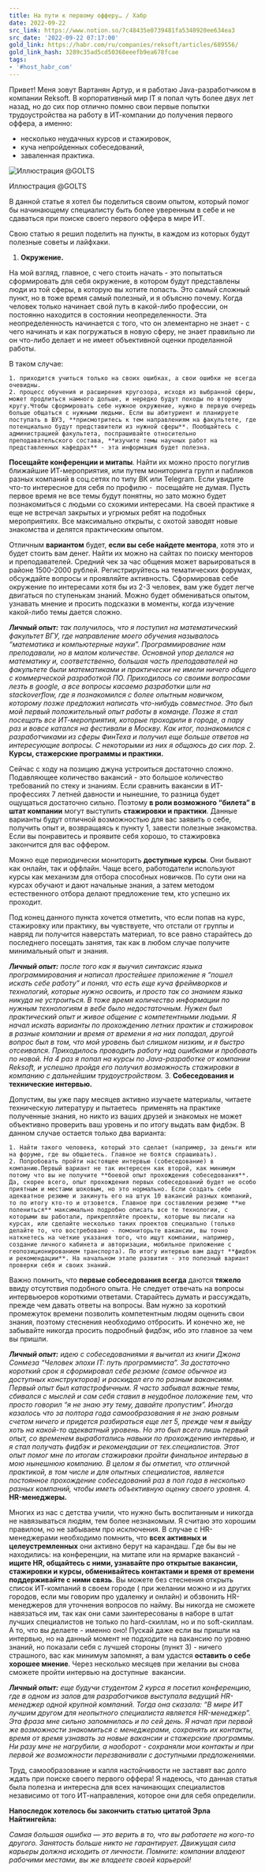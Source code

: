```yaml
---
title: На пути к первому офферу… / Хабр
date: 2022-09-22
src_link: https://www.notion.so/7c48435e0739481fa5340920ee634ea3
src_date: '2022-09-22 07:17:00'
gold_link: https://habr.com/ru/companies/reksoft/articles/689556/
gold_link_hash: 3289c35ad5cd50368eeefb9ea678fcae
tags:
- '#host_habr_com'
---
```


Привет! Меня зовут Вартанян Артур, и я работаю Java-разработчиком в компании Reksoft. В корпоративный мир IT я попал чуть более двух лет назад, но до сих пор отлично помню свои первые попытки трудоустройства на работу в ИТ-компании до получения первого оффера, а именно:

* несколько неудачных курсов и стажировок,
* куча непройденных собеседований,
* заваленная практика.

![](https://habrastorage.org/getpro/habr/upload_files/c3f/441/d98/c3f441d98f2863c49e4d388a2ff983dc.png "Иллюстрация @GOLTS")

Иллюстрация @GOLTS

В данной статье я хотел бы поделиться своим опытом, который помог бы начинающему специалисту быть более уверенным в себе и не сдаваться при поиске своего первого оффера в мире ИТ.

Свою статью я решил поделить на пункты, в каждом из которых будут полезные советы и лайфхаки.

1. **Окружение.**

На мой взгляд, главное, с чего стоить начать - это попытаться сформировать для себя окружение, в котором будут представлены люди из той сферы, в которую вы хотите попасть. Это самый сложный пункт, но в тоже время самый полезный, и я объясню почему. Когда человек только начинает свой путь в какой-либо профессии, он постоянно находится в состоянии неопределенности. Эта неопределенность начинается с того, что он элементарно не знает - с чего начинать и как погружаться в новую сферу, не знает правильно ли он что-либо делает и не имеет объективной оценки проделанной работы.

В таком случае: 


	1. приходится учиться только на своих ошибках, а свои ошибки не всегда очевидны.
	2. процесс обучения и расширения кругозора, исходя из выбранной сферы, может продлиться намного дольше, и нередко будут походы по второму кругу.Чтобы сформировать себе нужное окружение, нужно в первую очередь больше общаться с нужными людьми. Если вы абитуриент и планируете поступать в ВУЗ, **присмотритесь к тем направлениям на факультете, где потенциально будут представители из нужной сферы**. Пообщайтесь с администрацией факультета, поспрашивайте относительно преподавательского состава, **изучите темы научных работ на представленных кафедрах** - эта информация будет полезна. 

**Посещайте конференции и митапы**. Найти их можно просто погуглив ближайшие ИТ-мероприятия, или путем мониторинга групп и пабликов разных компаний в соц.сетях по типу ВК или Telegram. Если увидите что-то интересное для себя по профилю -  посещайте не думая. Пусть первое время не все темы будут понятны, но зато можно будет познакомиться с людьми со схожими интересами. На своей практике я еще не встречал закрытых и угрюмых ребят на подобных мероприятиях. Все максимально открыты, с охотой заводят новые знакомства и делятся практическим опытом.

Отличным **вариантом** будет, **если вы себе найдете ментора**, хотя это и будет стоить вам денег. Найти их можно на сайтах по поиску менторов и преподавателей. Средний чек за час общения может варьироваться в районе 1500-2000 рублей. Регистрируйтесь на тематических форумах, обсуждайте вопросы и проявляйте активность. Сформировав себе окружение по интересами хотя бы из 2-3 человек, вам уже будет легче двигаться по ступенькам знаний. Можно будет обмениваться опытом, узнавать мнение и просить подсказки в моменты, когда изучение какой-либо темы дается сложно.

***Личный опыт:*** *так получилось, что я поступил на математический факультет ВГУ, где направление моего обучения называлось “математика и компьютерные науки”. Программирование нам преподавали, но в малом количестве. Основной упор делался на математику и, соответственно, большая часть преподавателей на факультете были математиками и практически не имели ничего общего с коммерческой разработкой ПО. Приходилось со своими вопросами лезть в google, а все вопросы касаемо разработки шли на stackoverflow, где я познакомился с более опытным новичком, которому позже предложил написать что-нибудь совместное. Это был мой первый положительный опыт работы в команде. Позже я стал посещать все ИТ-мероприятия, которые проходили в городе, а пару раз и вовсе катался на фестивали в Москву. Как итог, познакомился с разработчиками из сферы ФинТеха и получил еще больше ответов на интересующие вопросы. С некоторыми из них я общаюсь до сих пор.*
2. **Курсы, стажерские программы и практики.**

Сейчас с ходу на позицию джуна устроиться достаточно сложно. Подавляющее количество вакансий - это большое количество требований по стеку и знаниям. Если сравнить вакансии в ИТ-профессиях 7 летней давности и нынешние, то разница будет ощущаться достаточно сильно. Поэтому **в роли возможного “билета” в штат компании** могут выступить **стажировки и практики**. Данные варианты будут отличной возможностью для вас заявить о себе, получить опыт и, возвращаясь к пункту 1, завести полезные знакомства. Если вы понравитесь и проявите себя хорошо, то стажировка закончится для вас оффером.

Можно еще периодически мониторить **доступные курсы**. Они бывают как онлайн, так и оффлайн. Чаще всего, работодатели используют курсы как механизм для отбора способных новичков. По сути они на курсах обучают и дают начальные знания, а затем методом естественного отбора делают предложение тем, кто успешно их проходит. 

Под конец данного пункта хочется отметить, что если попав на курс, стажировку или практику, вы чувствуете, что отстали от группы и навряд ли получится наверстать материал, то все равно старайтесь до последнего посещать занятия, так как в любом случае получите минимальный опыт и знания.

***Личный опыт:*** *после того как я выучил синтаксис языка программирования и написал простейшее приложение я “пошел искать себе работу” и понял, что есть еще куча фреймворков и технологий, которые нужно освоить, и просто так со знанием языка никуда не устроиться. В тоже время количество информации по нужным технологиям в вебе было недостаточным. Нужен был практический опыт и живое общение с компетентными людьми. Я начал искать варианты по прохождению летних практик и стажировок в разные компании и время от времени я на них попадал, другой вопрос был в том, что мой уровень был слишком низким, и я быстро отсеивался. Приходилось проводить работу над ошибками и пробовать по новой. На 4 раз я попал на курсы по Java-разработке от компании Reksoft, и успешно пройдя его получил возможность стажировки в компанию с дальнейшим трудоустройством.*
3. **Собеседования и технические интервью.**

Допустим, вы уже пару месяцев активно изучаете материалы, читаете техническую литературу и пытаетесь  применять на практике полученные знания, но никто из ваших друзей и знакомых не может объективно проверить ваш уровень и по итогу выдать вам фидбэк. В данном случае остается только два варианта:


	1. Найти такого человека, который это сделает (например, за деньги или на форуме, где вы общаетесь. Главное не боятся спрашивать).
	2. Попробовать пройти настоящее интервью (собеседование) в компанию.Первый вариант не так интересен как второй, как минимум потому что вы не получите **боевой опыт прохождения собеседования**. Да, скорее всего, опыт прохождения первых собеседований будет не особо приятным и местами шоковым, но это нормально. Если создать себе адекватное резюме и закинуть его на штук 10 вакансий разных компаний, то по итогу кто-то и отзовется. Главное при составлении резюме **не полениться** максимально подробно описать все те технологии, с которыми вы работали, прикрепляйте проекты, которые вы писали на курсах, или сделайте несколько таких проектов специально (только делайте то, что востребовано - помониторьте вакансии, вы точно наткнетесь на четкие указания того, что ищут компании, например, создание личного кабинета и авторизации, мобильное приложение с геопозиционированием транспорта). По итогу интервью вам дадут **фидбэк и рекомендации**. На начальном этапе развития - это полезный вариант проверки себя и своих знаний. 

Важно помнить, что **первые собеседования всегда** даются **тяжело** ввиду отсутствия подобного опыта. Не следует отвечать на вопросы интервьюеров короткими ответами. Старайтесь думать и рассуждать, прежде чем давать ответы на вопросы. Вам нужно за короткий промежуток времени позволить компетентным людям оценить свои знания, поэтому стеснения необходимо отбросить. И конечно же, не забывайте никогда просить подробный фидбэк, ибо это главное за чем вы пришли. 

***Личный опыт:*** *идею с собеседованиями я вычитал из книги Джона Сонмеза “Человек эпохи IT: путь программиста”. За достаточно короткий срок я сформировал себе резюме (самое обычное из доступных конструкторов) и раскидал его по разным вакансиям. Первый опыт был катастрофичным. Я часто забывал важные темы, сбивался с мыслей и сам себя ставил в неудобное положение тем, что просто говорил “я не знаю эту тему, давайте пропустим”. Иногда казалось что за полтора года самообразования я не знаю ровным счетом ничего и придется разбираться еще лет 5, прежде чем я выйду хоть на какой-то адекватный уровень. Но это был всего лишь первый опыт, со временем выработались навыки по прохождению интервью, и я стал получать фидбэк и рекомендации от тех.специалистов. Этот опыт помог мне по итогам стажировки пройти финальное интервью в мою нынешнюю компанию. В целом я бы отметил, что отличной практикой, в том числе и для опытных специалистов, является постоянное прохождение собеседований раз в пол года в несколько разных компаний, чтобы иметь объективную оценку своего уровня.*
4. **HR-менеджеры.**

Многих из нас с детства учили, что нужно быть воспитанным и никогда не навязываться людям, тем более незнакомым. Я считаю это хорошим правилом, но не забываем про исключения. В случае с HR-менеджерами необходимо помнить, что **всех активных и целеустремленных** они активно берут на карандаш. Где бы вы не находились: на конференции, на митапе или на ярмарке вакансий - **ищите HR, общайтесь с ними, узнавайте про открытые вакансии, стажировки и курсы, обменивайтесь контактами и время от времени поддерживайте с ними связь**. Вы можете без стеснения открыть список ИТ-компаний в своем городе ( при желании можно и из других городов, если мы говорим про удаленку и онлайн) и обзвонить HR-менеджеров для уточнения вопросов по найму. Вы никогда не сможете навязаться им, так как они сами заинтересованы в наборе в штат лучших специалистов не только по hard-скиллам, но и по soft-скиллам. А то, что вы делаете - именно оно! Пускай даже если вы пришли на интервью, но на данный момент не подходите на вакансию по уровню знаний, но показали себя с лучшей стороны (пункт 3) - ничего страшного, вас как минимум запомнят, а вам удастся **оставить о себе хорошее мнение**. Через несколько месяцев при желании вы снова сможете пройти интервью на доступные  вакансии.

***Личный опыт:*** *еще будучи студентом 2 курса я посетил конференцию, где в одном из залов для разработчиков выступала ведущий HR-менеджер одной крупной компаний. Тогда она сказала: “В мире ИТ лучшим другом для неопытного специалиста является HR-менеджер”. Эта фраза мне сильно запомнилась и по сей день. Я начал при первой же возможности знакомиться с менеджерами, сохранять их контакты, время от время узнавать за новые вакансии и стажерские программы. Ни разу мне не нагрубили, а наоборот - сохраняли мои контакты и при первой же возможности перезванивали с доступными предложениями.*

Труд, самообразование и капля настойчивости не заставят вас долго ждать при поиске своего первого оффера! Я надеюсь, что данная статья была полезна и интересна для всех начинающих специалистов независимо от того ИТ-направления, которое они для себя определили. 

**Напоследок хотелось бы закончить статью цитатой Эрла Найтингейла:** 

*Самая большая ошибка — это верить в то, что вы работаете на кого-то другого. Занятость больше никто не гарантирует. Движущая сила карьеры должна исходить от личности. Помните: компании владеют рабочими местами, вы же владеете своей карьерой!*
